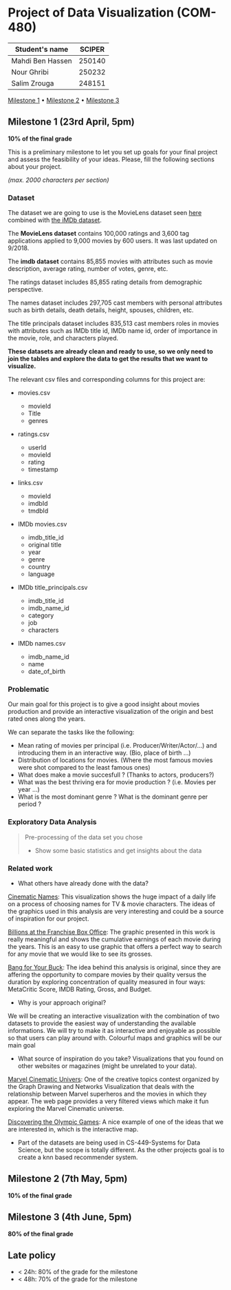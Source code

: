 # Project of Data Visualization (COM-480)

| Student's name | SCIPER |
| -------------- | ------ |
| Mahdi Ben Hassen| 250140 |
| Nour Ghribi| 250232 |
| Salim Zrouga| 248151 |

[Milestone 1](##milestone-1) • [Milestone 2](##milestone-2) • [Milestone 3](##milestone-3)

## Milestone 1 (23rd April, 5pm)

**10% of the final grade**

This is a preliminary milestone to let you set up goals for your final project and assess the feasibility of your ideas.
Please, fill the following sections about your project.

*(max. 2000 characters per section)*

### Dataset

The dataset we are going to use is the MovieLens dataset seen [here](https://grouplens.org/datasets/movielens/) combined with [the iMDb dataset](https://www.kaggle.com/stefanoleone992/imdb-extensive-dataset).

The **MovieLens dataset** contains 100,000 ratings and 3,600 tag applications applied to 9,000 movies by 600 users. It was last updated on 9/2018.

The **imdb dataset** contains 85,855 movies with attributes such as movie description, average rating, number of votes, genre, etc.

The ratings dataset includes 85,855 rating details from demographic perspective.

The names dataset includes 297,705 cast members with personal attributes such as birth details, death details, height, spouses, children, etc.

The title principals dataset includes 835,513 cast members roles in movies with attributes such as IMDb title id, IMDb name id, order of importance in the movie, role, and characters played.

**These datasets are already clean and ready to use, so we only need to join the tables and explore the data to get the results that we want to visualize.**

The relevant csv files and corresponding columns for this project are:

- movies.csv
    - movieId
    - Title
    - genres
    
    
- ratings.csv
    - userId
    - movieId
    - rating
    - timestamp
    
    
- links.csv
    - movieId
    - imdbId
    - tmdbId


- IMDb movies.csv
    - imdb_title_id
    - original title
    - year
    - genre
    - country
    - language
    
    
- IMDb title_principals.csv
    - imdb_title_id
    - imdb_name_id
    - category
    - job 
    - characters


- IMDb names.csv
    - imdb_name_id
    - name
    - date_of_birth
    

### Problematic

Our main goal for this project is to give a good insight about movies production and provide an interactive visualization of the origin and best rated ones along the years.

We can separate the tasks like the following:

- Mean rating of movies per principal (i.e. Producer/Writer/Actor/...) and introducing them in an interactive way. (Bio, place of birth ...)
- Distribution of locations for movies. (Where the most famous movies were shot compared to the least famous ones)
- What does make a movie succesfull ? (Thanks to actors, producers?)
- What was the best thriving era for movie production ? (i.e. Movies per year ...)
- What is the most dominant genre ? What is the dominant genre per period ?

### Exploratory Data Analysis

> Pre-processing of the data set you chose
> - Show some basic statistics and get insights about the data

### Related work

- What others have already done with the data?

[Cinematic Names](https://maryzam.github.io/movie-names/): This visualization shows the huge impact of a daily life on a process of choosing names for TV & movie characters. The ideas of the graphics used in this analysis are very interesting and could be a source of inspiration for our project.

[Billions at the Franchise Box Office](https://flowingdata.com/2019/02/20/franchise-box-office/): The graphic presented in this work is really meaningful and shows the cumulative earnings of each movie during the years. This is an easy to use graphic that offers a perfect way to search for any movie that we would like to see its grosses.

[Bang for Your Buck](http://projects.nickdiana.com/datafun/movieQualityVsDuration/): The idea behind this analysis is original, since they are affering the opportunity to compare movies by their quality versus the duration by exploring concentration of quality measured in four ways: MetaCritic Score, IMDB Rating, Gross, and Budget.

- Why is your approach original?

We will be creating an interactive visualization with the combination of two datasets to provide the easiest way of understanding the available informations. We will try to make it as interactive and enjoyable as possible so that users can play around with.
Colourful maps and graphics will be our main goal

- What source of inspiration do you take? Visualizations that you found on other websites or magazines (might be unrelated to your data).

[Marvel Cinematic Univers](https://live.yworks.com/demos/promo/GDC2019/): One of the creative topics contest organized by the Graph Drawing and Networks Visualization that deals with the relationship between Marvel superheros and the movies in which they appear. The web page provides a very filtered views which make it fun exploring the Marvel Cinematic universe. 

[Discovering the Olympic Games](https://com-480-data-visualization.github.io/com-480-project-knn-viz/website/map.html): A nice example of one of the ideas that we are interested in, which is the interactive map.

- Part of the datasets are being used in CS-449-Systems for Data Science, but the scope is totally different. As the other projects goal is to create a knn based recommender system.

## Milestone 2 (7th May, 5pm)

**10% of the final grade**


## Milestone 3 (4th June, 5pm)

**80% of the final grade**


## Late policy

- < 24h: 80% of the grade for the milestone
- < 48h: 70% of the grade for the milestone

